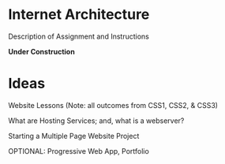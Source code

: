 # Internet Architecture
Description of Assignment and Instructions

**Under Construction**

# Ideas

Website Lessons (Note: all outcomes from CSS1, CSS2, & CSS3)

What are Hosting Services; and, what is a webserver?

Starting a Multiple Page Website Project

OPTIONAL: Progressive Web App, Portfolio
